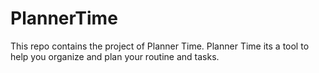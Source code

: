 # PlannerTime
This repo contains the project of Planner Time. Planner Time its a tool to help you organize and plan your routine and tasks.
